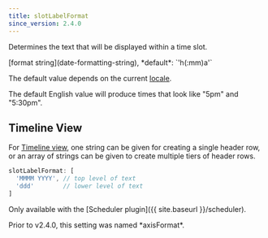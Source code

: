 ```yaml
---
title: slotLabelFormat
since_version: 2.4.0
---
```


Determines the text that will be displayed within a time slot.

<div class='spec' markdown='1'>
[format string](date-formatting-string), *default*: `'h(:mm)a'`
</div>

The default value depends on the current [locale](locale).

The default English value will produce times that look like "5pm" and "5:30pm".


## Timeline View

For [Timeline view](timeline-view), one string can be given for creating a single header row, or an array of strings can be given to create multiple tiers of header rows.

```js
slotLabelFormat: [
  'MMMM YYYY', // top level of text
  'ddd'        // lower level of text
]
```

Only available with the [Scheduler plugin]({{ site.baseurl }}/scheduler).



<div class='version-info' markdown='1'>
Prior to v2.4.0, this setting was named *axisFormat*.
</div>
